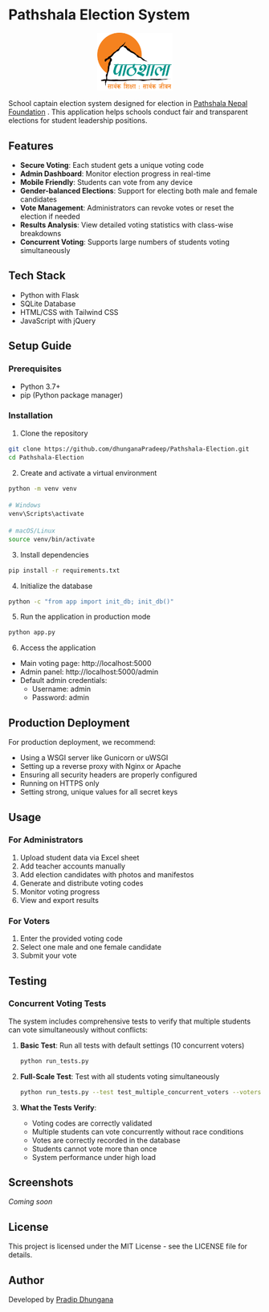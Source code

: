 # Pathshala Election System

<div align="center">
    <img src="static/img/logos/logo.png" alt="Pathshala Logo" width="150">
</div>


School captain election system designed for election in [Pathshala Nepal Foundation](https://pathshala.edu.np) . This application helps schools conduct fair and transparent elections for student leadership positions.

## Features

- **Secure Voting**: Each student gets a unique voting code
- **Admin Dashboard**: Monitor election progress in real-time
- **Mobile Friendly**: Students can vote from any device
- **Gender-balanced Elections**: Support for electing both male and female candidates
- **Vote Management**: Administrators can revoke votes or reset the election if needed
- **Results Analysis**: View detailed voting statistics with class-wise breakdowns
- **Concurrent Voting**: Supports large numbers of students voting simultaneously

## Tech Stack

- Python with Flask
- SQLite Database
- HTML/CSS with Tailwind CSS
- JavaScript with jQuery

## Setup Guide

### Prerequisites

- Python 3.7+
- pip (Python package manager)

### Installation

1. Clone the repository
```bash
git clone https://github.com/dhunganaPradeep/Pathshala-Election.git
cd Pathshala-Election
```

2. Create and activate a virtual environment
```bash
python -m venv venv

# Windows
venv\Scripts\activate

# macOS/Linux
source venv/bin/activate
```

3. Install dependencies
```bash
pip install -r requirements.txt
```

4. Initialize the database
```bash
python -c "from app import init_db; init_db()"
```

5. Run the application in production mode
```bash
python app.py
```

6. Access the application
- Main voting page: http://localhost:5000
- Admin panel: http://localhost:5000/admin
- Default admin credentials: 
  - Username: admin
  - Password: admin

## Production Deployment

For production deployment, we recommend:
- Using a WSGI server like Gunicorn or uWSGI
- Setting up a reverse proxy with Nginx or Apache
- Ensuring all security headers are properly configured
- Running on HTTPS only
- Setting strong, unique values for all secret keys

## Usage

### For Administrators

1. Upload student data via Excel sheet
2. Add teacher accounts manually
3. Add election candidates with photos and manifestos
4. Generate and distribute voting codes
5. Monitor voting progress
6. View and export results

### For Voters

1. Enter the provided voting code
2. Select one male and one female candidate
3. Submit your vote

## Testing

### Concurrent Voting Tests

The system includes comprehensive tests to verify that multiple students can vote simultaneously without conflicts:

1. **Basic Test**: Run all tests with default settings (10 concurrent voters)
   ```bash
   python run_tests.py
   ```

2. **Full-Scale Test**: Test with all students voting simultaneously
   ```bash
   python run_tests.py --test test_multiple_concurrent_voters --voters 180
   ```

3. **What the Tests Verify**:
   - Voting codes are correctly validated
   - Multiple students can vote concurrently without race conditions
   - Votes are correctly recorded in the database
   - Students cannot vote more than once
   - System performance under high load

## Screenshots

*Coming soon*

## License

This project is licensed under the MIT License - see the LICENSE file for details.

## Author

Developed by [Pradip Dhungana](https://dhunganapradip.com.np)
